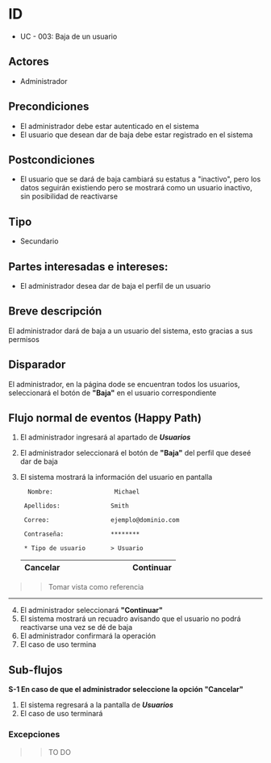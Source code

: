 # ID
 - UC - 003: Baja de un usuario
   
## Actores
 * Administrador

## Precondiciones
 * El administrador debe estar autenticado en el sistema
 * El usuario que desean dar de baja debe estar registrado en el sistema

## Postcondiciones
 * El usuario que se dará de baja cambiará su estatus a "inactivo", pero los datos seguirán existiendo pero se mostrará como un usuario inactivo, sin posibilidad de reactivarse
   
## Tipo 
 * Secundario

## Partes interesadas e intereses:
- El administrador desea dar de baja el perfil de un usuario 

## Breve descripción
El administrador dará de baja a un usuario del sistema, esto gracias a sus permisos

## Disparador
El administrador, en la página dode se encuentran todos los usuarios, seleccionará el botón de __"Baja"__ en el usuario correspondiente 

## Flujo normal de eventos (Happy Path)
1. El administrador ingresará al apartado de __*Usuarios*__
2. El administrador seleccionará el botón de __"Baja"__ del perfil que deseé dar de baja
3. El sistema mostrará la información del usuario en pantalla


         Nombre:                 Michael

        Apellidos:              Smith

        Correo:                 ejemplo@dominio.com

        Contraseña:             ********

        * Tipo de usuario       > Usuario

   |Cancelar|||||||||Continuar|
   |:-:|:-:|:-:|:-:|:-:|-|-|-|-|:--------:|
>> Tomar vista como referencia
---
4. El administrador seleccionará __"Continuar"__
5. El sistema mostrará un recuadro avisando que el usuario no podrá reactivarse una vez se dé de baja
5. El administrador confirmará la operación
6. El caso de uso termina

## Sub-flujos
__S-1 En caso de que el administrador seleccione la opción "Cancelar"__
1. El sistema regresará a la pantalla de __*Usuarios*__ 
1. El caso de uso terminará

### Excepciones
>> TO DO
